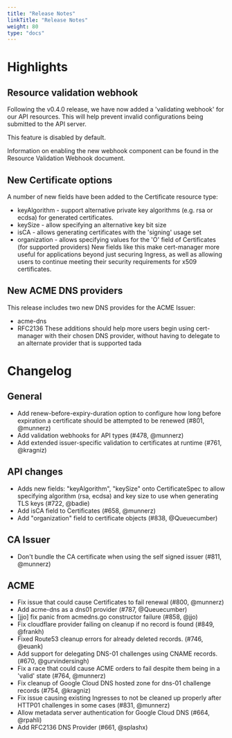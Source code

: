 ```yaml
---
title: "Release Notes"
linkTitle: "Release Notes"
weight: 80
type: "docs"
---
```


# Highlights
## Resource validation webhook
Following the v0.4.0 release, we have now added a 'validating webhook' for our API resources. This will help prevent invalid configurations being submitted to the API server.

This feature is disabled by default.

Information on enabling the new webhook component can be found in the Resource Validation Webhook document.

## New Certificate options
A number of new fields have been added to the Certificate resource type:

- keyAlgorithm - support alternative private key algorithms (e.g. rsa or ecdsa) for generated certificates.
- keySize - allow specifying an alternative key bit size
- isCA - allows generating certificates with the 'signing' usage set
- organization - allows specifying values for the 'O' field of Certificates (for supported providers)
New fields like this make cert-manager more useful for applications beyond just securing Ingress, as well as allowing users to continue meeting their security requirements for x509 certificates.

## New ACME DNS providers
This release includes two new DNS provides for the ACME Issuer:

- acme-dns
- RFC2136
These additions should help more users begin using cert-manager with their chosen DNS provider, without having to delegate to an alternate provider that is supported tada

# Changelog
## General
- Add renew-before-expiry-duration option to configure how long before expiration a certificate should be attempted to be renewed (#801, @munnerz)
- Add validation webhooks for API types (#478, @munnerz)
- Add extended issuer-specific validation to certificates at runtime (#761, @kragniz)
## API changes
- Adds new fields: "keyAlgorithm", "keySize" onto CertificateSpec to allow specifying algorithm (rsa, ecdsa) and key size to use when generating TLS keys (#722, @badie)
- Add isCA field to Certificates (#658, @munnerz)
- Add "organization" field to certificate objects (#838, @Queuecumber)
## CA Issuer
- Don't bundle the CA certificate when using the self signed issuer (#811, @munnerz)
## ACME
- Fix issue that could cause Certificates to fail renewal (#800, @munnerz)
- Add acme-dns as a dns01 provider (#787, @Queuecumber)
- [jjo] fix panic from acmedns.go constructor failure (#858, @jjo)
- Fix cloudflare provider failing on cleanup if no record is found (#849, @frankh)
- Fixed Route53 cleanup errors for already deleted records. (#746, @euank)
- Add support for delegating DNS-01 challenges using CNAME records. (#670, @gurvindersingh)
- Fix a race that could cause ACME orders to fail despite them being in a 'valid' state (#764, @munnerz)
- Fix cleanup of Google Cloud DNS hosted zone for dns-01 challenge records (#754, @kragniz)
- Fix issue causing existing Ingresses to not be cleaned up properly after HTTP01 challenges in some cases (#831, @munnerz)
- Allow metadata server authentication for Google Cloud DNS (#664, @rpahli)
- Add RFC2136 DNS Provider (#661, @splashx)
